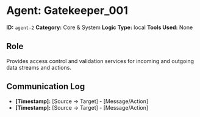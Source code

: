 # Agent: Gatekeeper_001

**ID:** `agent-2`
**Category:** Core & System
**Logic Type:** local
**Tools Used:** None

## Role

Provides access control and validation services for incoming and outgoing data streams and actions.

## Communication Log

*   **[Timestamp]:** [Source -> Target] - [Message/Action]
*   **[Timestamp]:** [Source -> Target] - [Message/Action]
